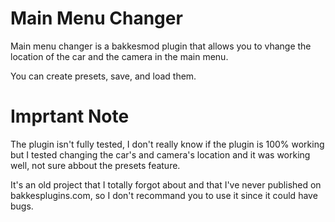 # Main Menu Changer

Main menu changer is a bakkesmod plugin that allows you to vhange the location of the car and the camera in the main menu.

You can create presets, save, and load them.

# Imprtant Note

The plugin isn't fully tested, I don't really know if the plugin is 100% working but I tested changing the car's and camera's location and it was working well, not sure abbout the presets feature.

It's an old project that I totally forgot about and that I've never published on bakkesplugins.com, so I don't recommand you to use it since it could have bugs.